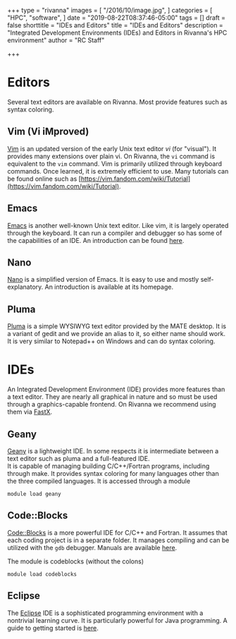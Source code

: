 +++
type = "rivanna"
images = [
  "/2016/10/image.jpg",
]
categories = [
  "HPC",
  "software",
]
date = "2019-08-22T08:37:46-05:00"
tags = []
draft = false
shorttitle = "IDEs and Editors"
title = "IDEs and Editors"
description = "Integrated Development Environments (IDEs) and Editors in Rivanna's HPC environment"
author = "RC Staff"

+++

# Editors

Several text editors are available on Rivanna.  Most provide features such as syntax coloring.  

## Vim (Vi iMproved)

[Vim](https://www.vim.org) is an updated version of the early Unix text editor _vi_ (for "visual").  It provides many extensions over plain vi.  On Rivanna, the `vi` command is equivalent to the `vim` command.  Vim is primarily utilized through keyboard
commands.  Once learned, it is extremely efficient to use.  Many tutorials can be found online such as [https://vim.fandom.com/wiki/Tutorial](https://vim.fandom.com/wiki/Tutorial).

## Emacs

[Emacs](https://www.gnu.org/software/emacs/) is another well-known Unix text editor.
Like vim, it is largely operated through the keyboard.  It can run a compiler
and debugger so has some of the capabilities of an IDE.  An introduction can be found [here](https://www.gnu.org/software/emacs/tour/index.html).

## Nano

[Nano](https://www.nano-editor.org/) is a simplified version of Emacs. It is
easy to use and mostly self-explanatory.  An introduction is available at its
homepage.

## Pluma

[Pluma](https://en.wikipedia.org/wiki/Pluma_\(editor\)) is a simple WYSIWYG text editor provided by the MATE desktop.  It is a
variant of gedit and we provide an alias to it, so either name should work.
It is very similar to Notepad++ on Windows and can do syntax coloring.

# IDEs

An Integrated Development Environment (IDE) provides more features than a
text editor.  They are nearly all graphical in nature and so must be used
through a graphics-capable frontend.  On Rivanna we recommend using them
via [FastX](/userinfo/rivanna/logintools/fastx).

## Geany

[Geany](https://geany.org/) is a lightweight IDE.  In some respects it is
intermediate between a text editor such as pluma and a full-featured IDE.  
It is capable of managing building C/C++/Fortran programs, including through
make.  It provides syntax coloring for many languages other than the three
compiled languages.  It is accessed through a module
```
module load geany
```

## Code::Blocks

[Code::Blocks](http://www.codeblocks.org/) is a more powerful IDE for C/C++ and
Fortran.  It assumes that each coding project is in a separate folder.  It
manages compiling and can be utilized with the `gdb` debugger.  Manuals are
available [here](http://www.codeblocks.org/user-manual).

The module is codeblocks (without the colons)
```
module load codeblocks
```

## Eclipse

The [Eclipse](https://www.eclipse.org/ide/) IDE is a sophisticated programming
environment with a nontrivial learning curve.  It is particularly powerful
for Java programming.  A guide to getting started is [here](https://www.eclipse.org/getting_started/).
